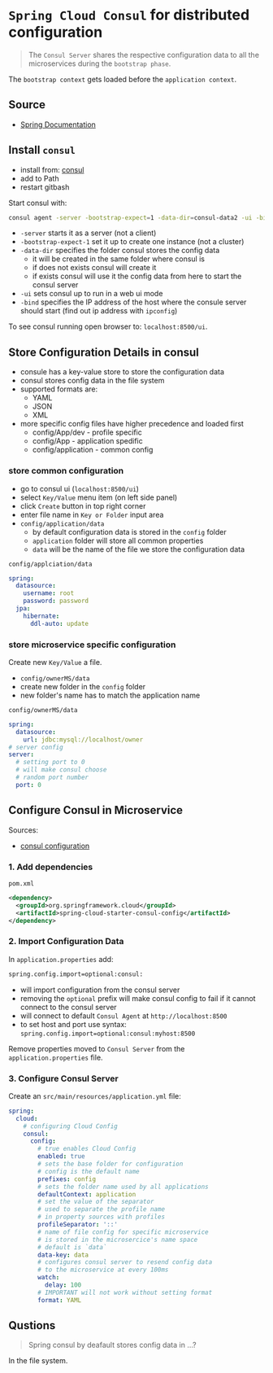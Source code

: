 
# `Spring Cloud Consul` for distributed configuration
> The `Consul Server` shares the respective configuration data to all the microservices during the `bootstrap phase`.

The `bootstrap context` gets loaded before the `application context`.

## Source
- [Spring Documentation](https://docs.spring.io/spring-cloud-consul/reference/config.html)

## Install `consul`
- install from: [consul](https://developer.hashicorp.com/consul)
- add to Path
- restart gitbash

Start consul with:
```bash
consul agent -server -bootstrap-expect=1 -data-dir=consul-data2 -ui -bind=192.168.254.79
```
- `-server` starts it as a server (not a client)
- `-bootstrap-expect-1` set it up to create one instance (not a cluster)
- `-data-dir` specifies the folder consul stores the config data
  - it will be created in the same folder where consul is
  - if does not exists consul will create it
  - if exists consul will use it the config data from here to start the consul server
- `-ui` sets consul up to run in a web ui mode
- `-bind` specifies the IP address of the host where the consule server should start (find out ip address with `ipconfig`)

To see consul running open browser to: `localhost:8500/ui`.

## Store Configuration Details in consul

- consule has a key-value store to store the configuration data
- consul stores config data in the file system
- supported formats are:
  - YAML
  - JSON
  - XML
- more specific config files have higher precedence and loaded first
  - config/App/dev - profile specific
  - config/App - application spedific
  - config/application - common config


### store common configuration
- go to consul ui (`localhost:8500/ui`)
- select `Key/Value` menu item (on left side panel)
- click `Create` button in top right corner
- enter file name in `Key or Folder` input area
- `config/application/data`
  - by default configuration data is stored in the `config` folder
  - `application` folder will store all common properties
  - `data` will be the name of the file we store the configuration data 

`config/applciation/data`
```yml
spring:
  datasource:
    username: root
    password: password
  jpa:
    hibernate:
      ddl-auto: update
```

### store microservice specific configuration
Create new `Key/Value` a file.
- `config/ownerMS/data`
- create new folder in the `config` folder
- new folder's name has to match the application name

`config/ownerMS/data`
```yml
spring:
  datasource:
    url: jdbc:mysql://localhost/owner
# server config
server:
  # setting port to 0 
  # will make consul choose 
  # random port number
  port: 0
```

## Configure Consul in Microservice

Sources:
- [consul configuration](https://docs.spring.io/spring-cloud-consul/docs/current/reference/html/#spring-cloud-consul-config)

### 1. Add dependencies

`pom.xml`
```xml
<dependency>
  <groupId>org.springframework.cloud</groupId>
  <artifactId>spring-cloud-starter-consul-config</artifactId>
</dependency>
```

### 2. Import Configuration Data

In `application.properties` add:
```bash
spring.config.import=optional:consul:
```
- will import configuration from the consul server
- removing the  `optional` prefix  will make consul config to fail if it cannot connect to the consul server
- will connect to default `Consul Agent` at `http://localhost:8500`
- to set host and port use syntax: `spring.config.import=optional:consul:myhost:8500` 

Remove properties moved to `Consul Server` from the  `application.properties` file.

### 3. Configure Consul Server

Create an `src/main/resources/application.yml` file:
```yml
spring:
  cloud:
    # configuring Cloud Config
    consul:
      config:
        # true enables Cloud Config
        enabled: true
        # sets the base folder for configuration
        # config is the default name
        prefixes: config
        # sets the folder name used by all applications
        defaultContext: application
        # set the value of the separator
        # used to separate the profile name
        # in property sources with profiles
        profileSeparator: '::'
        # name of file config for specific microservice
        # is stored in the microsercice's name space
        # default is `data`
        data-key: data
        # configures consul server to resend config data
        # to the microservice at every 100ms
        watch:
          delay: 100
        # IMPORTANT will not work without setting format
        format: YAML
```




## Qustions
> Spring consul by deafault stores config data in ...?

In the file system.
